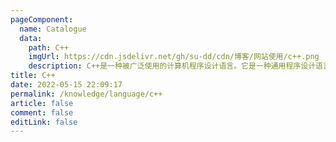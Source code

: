 ```yaml
---
pageComponent:
  name: Catalogue
  data:
    path: C++
    imgUrl: https://cdn.jsdelivr.net/gh/su-dd/cdn/博客/网站使用/c++.png
    description: C++是一种被广泛使用的计算机程序设计语言。它是一种通用程序设计语言，支持多重编程范式，例如过程化程序设计、数据抽象、面向对象程序设计、泛型程序设计和设计模式等。
title: C++
date: 2022-05-15 22:09:17
permalink: /knowledge/language/c++
article: false
comment: false
editLink: false
---
```

